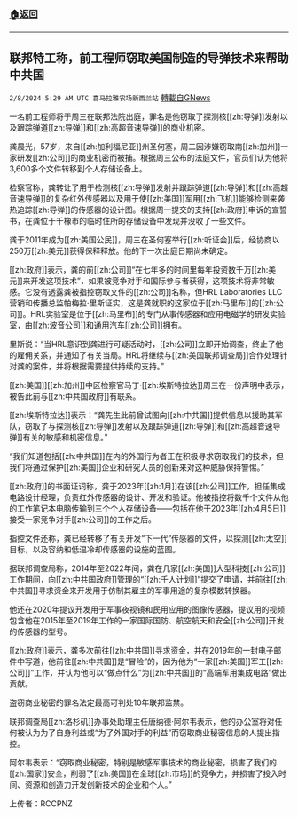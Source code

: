 ###  [:house:返回](README.md)
---


## 联邦特工称，前工程师窃取美国制造的导弹技术来帮助中共国
`2/8/2024 5:29 AM UTC 喜马拉雅农场新西兰站` [轉載自GNews](https://gnews.org/articles/2291584)

一名前工程师将于周三在联邦法院出庭，罪名是他窃取了探测核[[zh:导弹]]发射以及跟踪弹道[[zh:导弹]]和[[zh:高超音速导弹]]的商业机密。

龚晨光，57岁，来自[[zh:加利福尼亚]]州圣何塞，周二因涉嫌窃取南[[zh:加州]]一家研发[[zh:公司]]的商业机密而被捕。根据周三公布的法庭文件，官员们认为他将3,600多个文件转移到个人存储设备上。

检察官称，龚转让了用于检测核[[zh:导弹]]发射并跟踪弹道[[zh:导弹]]和[[zh:高超音速导弹]]的复杂红外传感器以及用于使[[zh:美国]]军用[[zh:飞机]]能够检测来袭热追踪[[zh:导弹]]的传感器的设计图。根据周一提交的支持[[zh:政府]]申诉的宣誓书，在龚位于千橡市的临时住所的存储设备中发现并没收了一些文件。

龚于2011年成为[[zh:美国公民]]，周三在圣何塞举行[[zh:听证会]]后，经协商以250万[[zh:美元]]获得保释释放。他的下一次出庭日期尚未确定。

[[zh:政府]]表示，龚的前[[zh:公司]]“在七年多的时间里每年投资数千万[[zh:美元]]来开发这项技术”，如果被竞争对手和国际参与者获得，这项技术将非常敏感。它没有透露龚被指控窃取文件的[[zh:公司]]名称，但HRL Laboratories LLC营销和传播总监帕梅拉·里斯证实，这是龚就职的这家位于[[zh:马里布]]的[[zh:公司]]。HRL实验室是位于[[zh:马里布]]的专门从事传感器和应用电磁学的研发实验室，由[[zh:波音公司]]和通用汽车[[zh:公司]]拥有。

里斯说：“当HRL意识到龚进行可疑活动时，[[zh:公司]]立即开始调查，终止了他的雇佣关系，并通知了有关当局。HRL将继续与[[zh:美国联邦调查局]]合作处理针对龚的案件，并将根据需要提供持续的支持。”

[[zh:美国]][[zh:加州]]中区检察官马丁·[[zh:埃斯特拉达]]周三在一份声明中表示，被告此前与[[zh:中共国政府]]有联系。

[[zh:埃斯特拉达]]表示：“龚先生此前曾试图向[[zh:中共国]]提供信息以援助其军队，窃取了与探测核[[zh:导弹]]发射以及跟踪弹道[[zh:导弹]]和[[zh:高超音速导弹]]有关的敏感和机密信息。”

“我们知道包括[[zh:中共国]]在内的外国行为者正在积极寻求窃取我们的技术，但我们将通过保护[[zh:美国]]企业和研究人员的创新来对这种威胁保持警惕。”

[[zh:政府]]的书面证词称，龚于2023年[[zh:1月]]在该[[zh:公司]]工作，担任集成电路设计经理，负责红外传感器的设计、开发和验证。他被指控将数千个文件从他的工作笔记本电脑传输到三个个人存储设备——包括在他于2023年[[zh:4月5日]]接受一家竞争对手[[zh:公司]]的工作之后。

指控文件还称，龚已经转移了有关开发“下一代”传感器的文件，以探测[[zh:太空]]目标，以及容纳和低温冷却传感器的设施的蓝图。

据联邦调查局称，2014年至2022年间，龚在几家[[zh:美国]]大型科技[[zh:公司]]工作期间，向[[zh:中共国政府]]管理的“[[zh:千人计划]]”提交了申请，并前往[[zh:中共国]]寻求资金来开发用于仿制其雇主的军事用途的复杂模数转换器。

他还在2020年提议开发用于军事夜视镜和民用应用的图像传感器，提议用的视频包含他在2015年至2019年工作的一家国际国防、航空航天和安全[[zh:公司]]开发的传感器的型号。

[[zh:政府]]表示，龚多次前往[[zh:中共国]]寻求资金，并在2019年的一封电子邮件中写道，他前往[[zh:中共国]]是“冒险”的，因为他为“一家[[zh:美国]]军工[[zh:公司]]”工作，并认为他可以“做点什么”为[[zh:中共国]]的“高端军用集成电路”做出贡献。

盗窃商业秘密的罪名法定最高可判处10年联邦监禁。

联邦调查局[[zh:洛杉矶]]办事处助理主任唐纳德·阿尔韦表示，他的办公室将对任何被认为为了自身利益或“为了外国对手的利益”而窃取商业秘密信息的人提出指控。

阿尔韦表示：“窃取商业秘密，特别是敏感军事技术的商业秘密，损害了我们的[[zh:国家]]安全，削弱了[[zh:美国]]在全球[[zh:市场]]的竞争力，并损害了投入时间、资源和创造力开发创新技术的企业和个人。”

上传者：RCCPNZ
